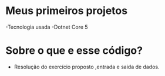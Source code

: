 

# Meus primeiros projetos
-Tecnologia usada -Dotnet Core 5

# Sobre o que e esse código?
- Resolução do exercício proposto ,entrada e saida de dados.
